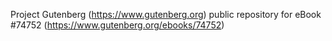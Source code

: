 Project Gutenberg (https://www.gutenberg.org) public repository for
eBook #74752 (https://www.gutenberg.org/ebooks/74752)
